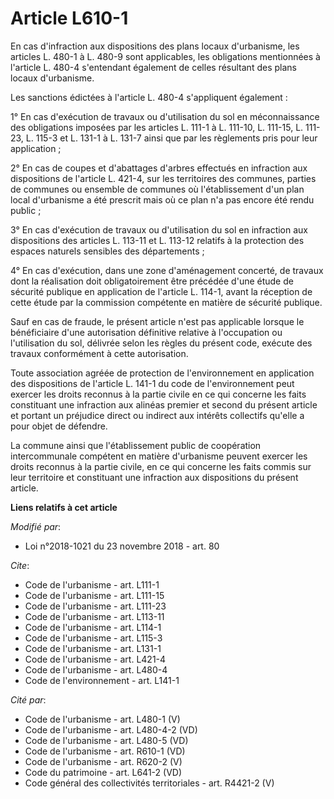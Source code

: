 # Article L610-1

En cas d'infraction aux dispositions des plans locaux d'urbanisme, les articles L. 480-1 à L. 480-9 sont applicables, les
obligations mentionnées à l'article L. 480-4 s'entendant également de celles résultant des plans locaux d'urbanisme.

Les sanctions édictées à l'article L. 480-4 s'appliquent également :

1° En cas d'exécution de travaux ou d'utilisation du sol en méconnaissance des obligations imposées par les articles L. 111-1
à L. 111-10, L. 111-15, L. 111-23, L. 115-3 et L. 131-1 à L. 131-7 ainsi que par les règlements pris pour leur application ;

2° En cas de coupes et d'abattages d'arbres effectués en infraction aux dispositions de l'article L. 421-4, sur les
territoires des communes, parties de communes ou ensemble de communes où l'établissement d'un plan local d'urbanisme a été
prescrit mais où ce plan n'a pas encore été rendu public ;

3° En cas d'exécution de travaux ou d'utilisation du sol en infraction aux dispositions des articles L. 113-11 et L. 113-12
relatifs à la protection des espaces naturels sensibles des départements ;

4° En cas d'exécution, dans une zone d'aménagement concerté, de travaux dont la réalisation doit obligatoirement être
précédée d'une étude de sécurité publique en application de l'article L. 114-1, avant la réception de cette étude par la
commission compétente en matière de sécurité publique.

Sauf en cas de fraude, le présent article n'est pas applicable lorsque le bénéficiaire d'une autorisation définitive relative
à l'occupation ou l'utilisation du sol, délivrée selon les règles du présent code, exécute des travaux conformément à cette
autorisation.

Toute association agréée de protection de l'environnement en application des dispositions de l'article L. 141-1 du code de
l'environnement peut exercer les droits reconnus à la partie civile en ce qui concerne les faits constituant une infraction
aux alinéas premier et second du présent article et portant un préjudice direct ou indirect aux intérêts collectifs qu'elle a
pour objet de défendre.

La commune ainsi que l'établissement public de coopération intercommunale compétent en matière d'urbanisme peuvent exercer
les droits reconnus à la partie civile, en ce qui concerne les faits commis sur leur territoire et constituant une infraction
aux dispositions du présent article.

**Liens relatifs à cet article**

_Modifié par_:

  - Loi n°2018-1021 du 23 novembre 2018 - art. 80

_Cite_:

  - Code de l'urbanisme - art. L111-1
  - Code de l'urbanisme - art. L111-15
  - Code de l'urbanisme - art. L111-23
  - Code de l'urbanisme - art. L113-11
  - Code de l'urbanisme - art. L114-1
  - Code de l'urbanisme - art. L115-3
  - Code de l'urbanisme - art. L131-1
  - Code de l'urbanisme - art. L421-4
  - Code de l'urbanisme - art. L480-4
  - Code de l'environnement - art. L141-1

_Cité par_:

  - Code de l'urbanisme - art. L480-1 (V)
  - Code de l'urbanisme - art. L480-4-2 (VD)
  - Code de l'urbanisme - art. L480-5 (VD)
  - Code de l'urbanisme - art. R610-1 (VD)
  - Code de l'urbanisme - art. R620-2 (V)
  - Code du patrimoine - art. L641-2 (VD)
  - Code général des collectivités territoriales - art. R4421-2 (V)
